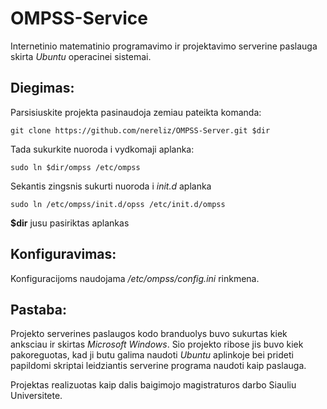 OMPSS-Service
==============

Internetinio matematinio programavimo ir projektavimo serverine paslauga skirta *Ubuntu* operacinei sistemai. 

Diegimas:
--------------
Parsisiuskite projekta pasinaudoja zemiau pateikta komanda:

    git clone https://github.com/nereliz/OMPSS-Server.git $dir

Tada sukurkite nuoroda i vydkomaji aplanka:

    sudo ln $dir/ompss /etc/ompss

Sekantis zingsnis sukurti nuoroda i *init.d* aplanka

    sudo ln /etc/ompss/init.d/opss /etc/init.d/ompss

**$dir** jusu pasiriktas aplankas


Konfiguravimas:
--------------

Konfiguracijoms naudojama */etc/ompss/config.ini* rinkmena.

Pastaba:
-------

Projekto serverines paslaugos kodo branduolys buvo sukurtas kiek anksciau ir skirtas *Microsoft Windows*. Sio projekto ribose 
jis buvo kiek pakoreguotas, kad ji butu galima naudoti *Ubuntu* aplinkoje bei prideti papildomi skriptai leidziantis serverine
programa naudoti kaip paslauga.

Projektas realizuotas kaip dalis baigimojo magistraturos darbo Siauliu Universitete.
